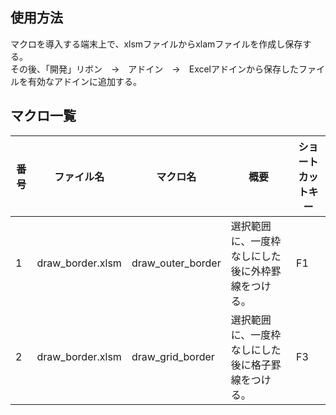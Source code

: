## 使用方法
マクロを導入する端末上で、xlsmファイルからxlamファイルを作成し保存する。  
その後、「開発」リボン　→　アドイン　→　Excelアドインから保存したファイルを有効なアドインに追加する。

## マクロ一覧
|番号|ファイル名|マクロ名|概要|ショートカットキー
|--|--|--|--|--|
|1|draw_border.xlsm|draw_outer_border|選択範囲に、一度枠なしにした後に外枠罫線をつける。|F1|
|2|draw_border.xlsm|draw_grid_border|選択範囲に、一度枠なしにした後に格子罫線をつける。|F3|
